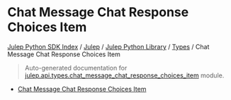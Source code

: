 # Chat Message Chat Response Choices Item

[Julep Python SDK Index](../../../README.md#julep-python-sdk-index) / [Julep](../../index.md#julep) / [Julep Python Library](../index.md#julep-python-library) / [Types](./index.md#types) / Chat Message Chat Response Choices Item

> Auto-generated documentation for [julep.api.types.chat_message_chat_response_choices_item](../../../../../../../julep/api/types/chat_message_chat_response_choices_item.py) module.
- [Chat Message Chat Response Choices Item](#chat-message-chat-response-choices-item)
